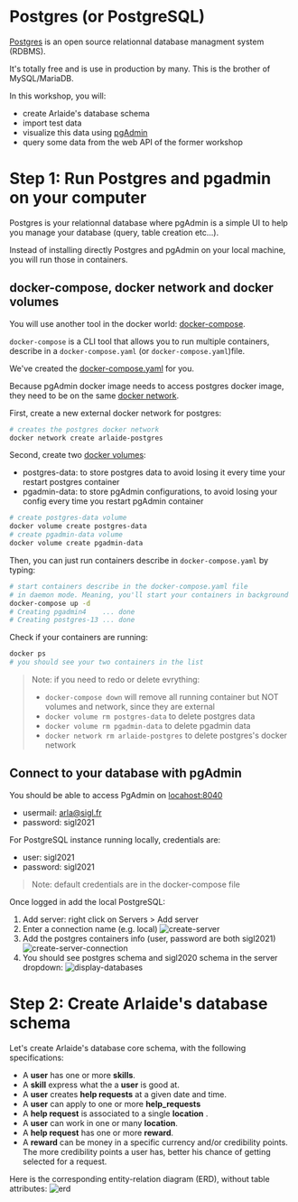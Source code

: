 # Postgres (or PostgreSQL)

[Postgres](https://www.postgresql.org) is an open source relationnal database managment system (RDBMS).

It's totally free and is use in production by many. This is the brother of MySQL/MariaDB.

In this workshop, you will:
- create Arlaide's database schema
- import test data
- visualize this data using [pgAdmin](https://www.pgadmin.org)
- query some data from the web API of the former workshop

# Step 1: Run Postgres and pgadmin on your computer

Postgres is your relationnal database where pgAdmin is a simple UI to help you manage your database (query, table creation etc...).

Instead of installing directly Postgres and pgAdmin on your local machine, you will run those in containers.

## docker-compose, docker network and docker volumes

You will use another tool in the docker world: [docker-compose](https://docs.docker.com/compose/).

`docker-compose` is a CLI tool that allows you to run multiple containers, describe in a `docker-compose.yaml` (or `docker-compose.yaml`)file.

We've created the [docker-compose.yaml](./docker-compose.yaml) for you.

Because pgAdmin docker image needs to access postgres docker image, they need to be on the same [docker network](https://docs.docker.com/network/).

First, create a new external docker network for postgres:
```sh
# creates the postgres docker network
docker network create arlaide-postgres
```

Second, create two [docker volumes](https://docs.docker.com/storage/volumes/):
- postgres-data: to store postgres data to avoid losing it every time your restart postgres container
- pgadmin-data: to store pgAdmin configurations, to avoid losing your config every time you restart pgAdmin container

```sh
# create postgres-data volume
docker volume create postgres-data
# create pgadmin-data volume
docker volume create pgadmin-data
```

Then, you can just run containers describe in `docker-compose.yaml` by typing:
```sh
# start containers describe in the docker-compose.yaml file
# in daemon mode. Meaning, you'll start your containers in background
docker-compose up -d
# Creating pgadmin4    ... done
# Creating postgres-13 ... done
```

Check if your containers are running:
```sh
docker ps
# you should see your two containers in the list
```

> Note: if you need to redo or delete evrything:
> - `docker-compose down` will remove all running container but NOT volumes and network, since they are external
> - `docker volume rm postgres-data` to delete postgres data
> - `docker volume rm pgadmin-data` to delete pgadmin data
> - `docker network rm arlaide-postgres` to delete postgres's docker network

## Connect to your database with pgAdmin

You should be able to access PgAdmin on [locahost:8040](http://localhost:8040/)
- usermail: arla@sigl.fr
- password: sigl2021

For PostgreSQL instance running locally, credentials are:
- user: sigl2021
- password: sigl2021

> Note: default credentials are in the docker-compose file

Once logged in add the local PostgreSQL:
1. Add server: right click on Servers > Add server
2. Enter a connection name (e.g. local)
![create-server](docs/create-server.png)
3. Add the postgres containers info (user, password are both sigl2021)
![create-server-connection](docs/create-connection.png)
4. You should see postgres schema and sigl2020 schema in the server dropdown:
![display-databases](docs/display-databases.png)

# Step 2: Create Arlaide's database schema

Let's create Arlaide's database core schema, with the following specifications:
- A **user** has one or more **skills**.
- A **skill** express what the a **user** is good at.
- A **user** creates **help requests** at a given date and time.
- A **user** can apply to one or more **help_requests**
- A **help request** is associated to a single **location** .
- A **user** can work in one or many **location**.
- A **help request** has one or more **reward**.
- A **reward** can be money in a specific currency and/or credibility points. The more credibility points a user has, better his chance of getting selected for a request.

Here is the corresponding entity-relation diagram (ERD), without table attributes:
![erd](docs/erd.svg)